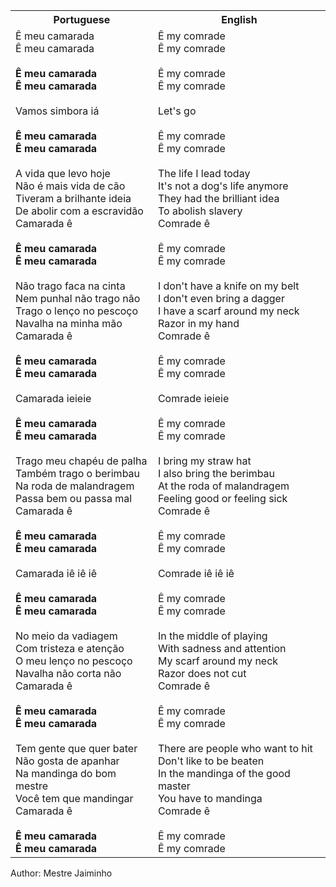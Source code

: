 <table class="capoeira-table">
    <tr class="header-row">
        <th>Portuguese</th>
        <th>English</th>
    </tr>
    <tr>
        <td>Ê meu camarada<br>Ê meu camarada<br><br><strong>Ê meu camarada<br>Ê meu camarada</strong><br><br>Vamos simbora iá<br><br><strong>Ê meu camarada<br>Ê meu camarada</strong><br><br>A vida que levo hoje<br>Não é mais vida de cão<br>Tiveram a brilhante ideia<br>De abolir com a escravidão<br>Camarada ê<br><br><strong>Ê meu camarada<br>Ê meu camarada</strong><br><br>Não trago faca na cinta<br>Nem punhal não trago não<br>Trago o lenço no pescoço<br>Navalha na minha mão<br>Camarada ê<br><br><strong>Ê meu camarada<br>Ê meu camarada</strong><br><br>Camarada ieieie<br><br><strong>Ê meu camarada<br>Ê meu camarada</strong><br><br>Trago meu chapéu de palha<br>Também trago o berimbau<br>Na roda de malandragem<br>Passa bem ou passa mal<br>Camarada ê<br><br><strong>Ê meu camarada<br>Ê meu camarada</strong><br><br>Camarada iê iê iê<br><br><strong>Ê meu camarada<br>Ê meu camarada</strong><br><br>No meio da vadiagem<br>Com tristeza e atenção<br>O meu lenço no pescoço<br>Navalha não corta não<br>Camarada ê<br><br><strong>Ê meu camarada<br>Ê meu camarada</strong><br><br>Tem gente que quer bater<br>Não gosta de apanhar<br>Na mandinga do bom mestre<br>Você tem que mandingar<br>Camarada ê<br><br><strong>Ê meu camarada<br>Ê meu camarada</strong></td>
        <td>Ê my comrade<br>Ê my comrade<br><br>Ê my comrade<br>Ê my comrade<br><br>Let's go<br><br>Ê my comrade<br>Ê my comrade<br><br>The life I lead today<br>It's not a dog's life anymore<br>They had the brilliant idea<br>To abolish slavery<br>Comrade ê<br><br>Ê my comrade<br>Ê my comrade<br><br>I don't have a knife on my belt<br>I don't even bring a dagger<br>I have a scarf around my neck<br>Razor in my hand<br>Comrade ê<br><br>Ê my comrade<br>Ê my comrade<br><br>Comrade ieieie<br><br>Ê my comrade<br>Ê my comrade<br><br>I bring my straw hat<br>I also bring the berimbau<br>At the roda of malandragem<br>Feeling good or feeling sick<br>Comrade ê<br><br>Ê my comrade<br>Ê my comrade<br><br>Comrade iê iê iê<br><br>Ê my comrade<br>Ê my comrade<br><br>In the middle of playing<br>With sadness and attention<br>My scarf around my neck<br>Razor does not cut<br>Comrade ê<br><br>Ê my comrade<br>Ê my comrade<br><br>There are people who want to hit<br>Don't like to be beaten<br>In the mandinga of the good master<br>You have to mandinga<br>Comrade ê<br><br>Ê my comrade<br>Ê my comrade</td>
    </tr>
</table>

<figcaption>
Author: Mestre Jaiminho
</figcaption>